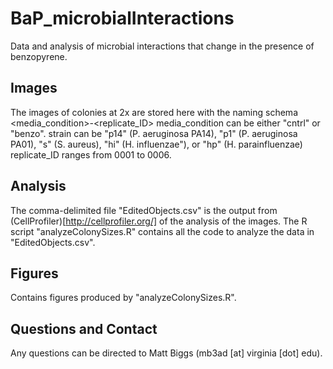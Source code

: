 # BaP_microbialInteractions
Data and analysis of microbial interactions that change in the presence of benzopyrene.

## Images
The images of colonies at 2x are stored here with the naming schema <media_condition>_<strain1>-<strain2>_<replicate_ID>
media_condition can be either "cntrl" or "benzo".
strain can be "p14" (P. aeruginosa PA14), "p1" (P. aeruginosa PA01), "s" (S. aureus), "hi" (H. influenzae"), or "hp" (H. parainfluenzae)
replicate_ID ranges from 0001 to 0006.

## Analysis
The comma-delimited file "EditedObjects.csv" is the output from (CellProfiler)[http://cellprofiler.org/] of the analysis of the images. 
The R script "analyzeColonySizes.R" contains all the code to analyze the data in "EditedObjects.csv".

## Figures
Contains figures produced by "analyzeColonySizes.R".

## Questions and Contact
Any questions can be directed to Matt Biggs (mb3ad [at] virginia [dot] edu).

